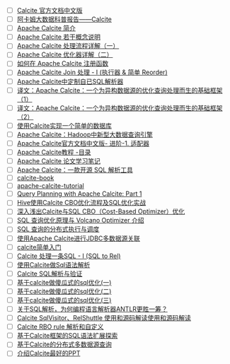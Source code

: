 - [ ] [Calcite 官方文档中文版](https://strongduanmu.com/wiki/calcite/background.html)
- [ ] [阿卡姆大数据科普报告——Calcite](https://cloud.tencent.com/developer/article/1658886)
- [ ] [Apache Calcite 简介](https://zhuanlan.zhihu.com/p/65345536)
- [ ] [Apache Calcite 若干概念说明](https://zhuanlan.zhihu.com/p/65701467)
- [ ] [Apache Calcite 处理流程详解（一）](https://matt33.com/2019/03/07/apache-calcite-process-flow/)
- [ ] [Apache Calcite 优化器详解（二）](https://matt33.com/2019/03/17/apache-calcite-planner/)
- [ ] [如何在 Apache Calcite 注册函数](https://zhuanlan.zhihu.com/p/65472726)
- [ ] [Apache Calcite Join 处理 - I (执行器 & 简单 Reorder)](https://zhuanlan.zhihu.com/p/67725127)
- [ ] [Apache Calcite中定制自已SQL解析器](https://zhuanlan.zhihu.com/p/65345335)
- [ ] [译文：Apache Calcite：一个为异构数据源的优化查询处理而生的基础框架（1）](https://mp.weixin.qq.com/s/D7wpB9TBLwNBem0gIN4XgA)
- [ ] [译文：Apache Calcite：一个为异构数据源的优化查询处理而生的基础框架（2）](https://mp.weixin.qq.com/s/P2vl5OzrBUgXhgYa4X3lPg)
- [ ] [使用Calcite实现一个简单的数据库](https://mp.weixin.qq.com/s/xaCEkCi85FSrzcqwq3n3xA)
- [ ] [Apache Calcite：Hadoop中新型大数据查询引擎](https://www.infoq.cn/article/new-big-data-hadoop-query-engine-apache-calcite)
- [ ] [Apache Calcite官方文档中文版- 进阶-1. 适配器](https://blog.51cto.com/u_1196740/2160570)
- [ ] [Apache Calcite教程 -目录](https://blog.csdn.net/QXC1281/article/details/89070285)
- [ ] [Apache Calcite 论文学习笔记](https://www.jianshu.com/p/4f4fea8abfab)
- [ ] [Apache Calcite：一款开源 SQL 解析工具](https://mp.weixin.qq.com/s/vUkdWc14R1EPaWk3jCbztw)
- [ ] [calcite-book](https://github.com/piaobeizu/calcite-book)
- [ ] [apache-calcite-tutorial](https://github.com/quxiucheng/apache-calcite-tutorial)
- [ ] [Query Planning with Apache Calcite: Part 1](https://medium.com/@mpathirage/query-planning-with-apache-calcite-part-1-fe957b011c36)
- [ ] [Hive使用Calcite CBO优化流程及SQL优化实战](https://zhuanlan.zhihu.com/p/258081600)
- [ ] [深入浅出Calcite与SQL CBO（Cost-Based Optimizer）优化](https://zhuanlan.zhihu.com/p/248796415)
- [ ] [SQL 查询优化原理与 Volcano Optimizer 介绍](https://zhuanlan.zhihu.com/p/48735419)
- [ ] [SQL 查询的分布式执行与调度](https://zhuanlan.zhihu.com/p/100949808)
- [ ] [使用Apache Calcite进行JDBC多数据源关联](https://zhuanlan.zhihu.com/p/143935885)
- [ ] [calcite简单入门](https://blog.gavinzh.com/2019/06/29/calcite-learn/)
- [ ] [Calcite 处理一条SQL - I (SQL to Rel)](https://zhuanlan.zhihu.com/p/58139279)
- [ ] [使用Calcite做Sql语法解析](https://blog.csdn.net/u013516966/article/details/104191190)
- [ ] [Calcite SQL解析与验证](https://www.datacl.top/2020/06/12/Calcite%20SQL%E8%A7%A3%E6%9E%90%E4%B8%8E%E9%AA%8C%E8%AF%81/)
- [ ] [基于calcite做傻瓜式的sql优化(一)](https://www.cnblogs.com/niutao/p/13982876.html)
- [ ] [基于calcite做傻瓜式的sql优化(二)](https://www.cnblogs.com/niutao/p/14024383.html)
- [ ] [基于calcite做傻瓜式的sql优化(三)](https://www.cnblogs.com/niutao/p/14027732.html)
- [ ] [关于SQL解析，为何编程语言解析器ANTLR更胜一筹？](https://mp.weixin.qq.com/s?__biz=MzkwOTIxNDQ3OA==&mid=2247533125&idx=1&sn=2d2d4b1cf005b4197338dc162d444b0a&source=41#wechat_redirect)
- [ ] [Calcite SqlVisitor、RelShuttle 使用和源码解读使用和源码解读](https://guosmilesmile.github.io/2020/09/26/Calcite-SqlVisitor-RelShuttle-%E4%BD%BF%E7%94%A8%E5%92%8C%E6%BA%90%E7%A0%81%E8%A7%A3%E8%AF%BB/)
- [ ] [Calcite RBO rule 解析和自定义](https://guosmilesmile.github.io/2020/08/11/Calcite-RBO-rule-%E8%A7%A3%E6%9E%90%E5%92%8C%E8%87%AA%E5%AE%9A%E4%B9%89/)
- [ ] [基于Calcite框架的SQL语法扩展探索](https://mp.weixin.qq.com/s/6TYGKvTn2c2hVpdkhUxcmQ)
- [ ] [基于Calcite的分布式多数据源查询](https://mp.weixin.qq.com/s/9toCkpAtVxYHP4ocG_oukA)
- [ ] [介绍Calcite最好的PPT](https://mp.weixin.qq.com/s/QLI88ZRefuTNjkb_n6pGgA)
